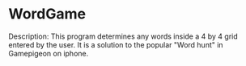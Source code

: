 # WordGame

Description: This program determines any words inside a 4 by 4 grid entered by the user. It is a solution to the popular "Word hunt" in Gamepigeon on iphone. 
